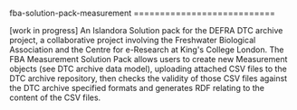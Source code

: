 fba-solution-pack-measurement ===========================

[work in progress] An Islandora Solution pack for the DEFRA DTC archive 
project, a collaborative project involving the Freshwater Biological 
Association and the Centre for e-Research at King's College London. The 
FBA Measurement Solution Pack allows users to create new Measurement objects
(see DTC archive data model), uploading attached CSV files to the DTC 
archive repository, then checks the validity of those CSV files against 
the DTC archive specified formats and generates RDF relating to the 
content of the CSV files.
